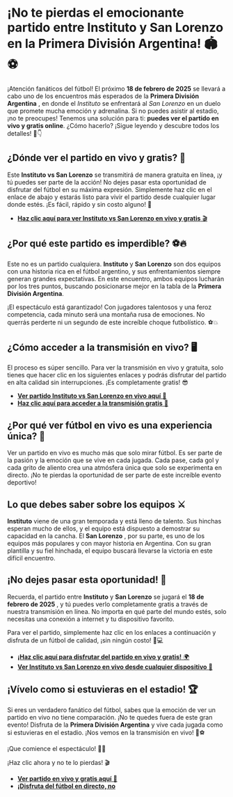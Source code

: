 # ¡No te pierdas el emocionante partido entre Instituto y San Lorenzo en la Primera División Argentina! 🏟️⚽

¡Atención fanáticos del fútbol! El próximo **18 de febrero de 2025** se llevará a cabo uno de los encuentros más esperados de la **Primera División Argentina** , en donde el _Instituto_ se enfrentará al _San Lorenzo_ en un duelo que promete mucha emoción y adrenalina. Si no puedes asistir al estadio, ¡no te preocupes! Tenemos una solución para ti: **puedes ver el partido en vivo y gratis online**. ¿Cómo hacerlo? ¡Sigue leyendo y descubre todos los detalles! 🎥👇

## ¿Dónde ver el partido en vivo y gratis? 🔴

Este **Instituto vs San Lorenzo** se transmitirá de manera gratuita en línea, ¡y tú puedes ser parte de la acción! No dejes pasar esta oportunidad de disfrutar del fútbol en su máxima expresión. Simplemente haz clic en el enlace de abajo y estarás listo para vivir el partido desde cualquier lugar donde estés. ¡Es fácil, rápido y sin costo alguno! 🎉

- [**Haz clic aquí para ver Instituto vs San Lorenzo en vivo y gratis** 🎬](https://tinyurl.com/livestreamfreeo?st=Instituto+vs+San+Lorenzo&si=gh)

## ¿Por qué este partido es imperdible? ⚽🔥

Este no es un partido cualquiera. **Instituto** y **San Lorenzo** son dos equipos con una historia rica en el fútbol argentino, y sus enfrentamientos siempre generan grandes expectativas. En este encuentro, ambos equipos lucharán por los tres puntos, buscando posicionarse mejor en la tabla de la **Primera División Argentina**.

¡El espectáculo está garantizado! Con jugadores talentosos y una feroz competencia, cada minuto será una montaña rusa de emociones. No querrás perderte ni un segundo de este increíble choque futbolístico. ⚽💥

## ¿Cómo acceder a la transmisión en vivo? 🖥️

El proceso es súper sencillo. Para ver la transmisión en vivo y gratuita, solo tienes que hacer clic en los siguientes enlaces y podrás disfrutar del partido en alta calidad sin interrupciones. ¡Es completamente gratis! 😎

- [**Ver partido Instituto vs San Lorenzo en vivo aquí** 📲](https://tinyurl.com/livestreamfreeo?st=Instituto+vs+San+Lorenzo&si=gh)
- [**Haz clic aquí para acceder a la transmisión gratis** 🔴](https://tinyurl.com/livestreamfreeo?st=Instituto+vs+San+Lorenzo&si=gh)

## ¿Por qué ver fútbol en vivo es una experiencia única? 🏅

Ver un partido en vivo es mucho más que solo mirar fútbol. Es ser parte de la pasión y la emoción que se vive en cada jugada. Cada pase, cada gol y cada grito de aliento crea una atmósfera única que solo se experimenta en directo. ¡No te pierdas la oportunidad de ser parte de este increíble evento deportivo!

## Lo que debes saber sobre los equipos ⚔️

**Instituto** viene de una gran temporada y está lleno de talento. Sus hinchas esperan mucho de ellos, y el equipo está dispuesto a demostrar su capacidad en la cancha. El **San Lorenzo** , por su parte, es uno de los equipos más populares y con mayor historia en Argentina. Con su gran plantilla y su fiel hinchada, el equipo buscará llevarse la victoria en este difícil encuentro.

## ¡No dejes pasar esta oportunidad! 🎉

Recuerda, el partido entre **Instituto** y **San Lorenzo** se jugará el **18 de febrero de 2025** , y tú puedes verlo completamente gratis a través de nuestra transmisión en línea. No importa en qué parte del mundo estés, solo necesitas una conexión a internet y tu dispositivo favorito.

Para ver el partido, simplemente haz clic en los enlaces a continuación y disfruta de un fútbol de calidad, ¡sin ningún costo! 📱💻

- [**¡Haz clic aquí para disfrutar del partido en vivo y gratis!** 🌍](https://tinyurl.com/livestreamfreeo?st=Instituto+vs+San+Lorenzo&si=gh)
- [**Ver Instituto vs San Lorenzo en vivo desde cualquier dispositivo** 🔴](https://tinyurl.com/livestreamfreeo?st=Instituto+vs+San+Lorenzo&si=gh)

## ¡Vívelo como si estuvieras en el estadio! 🏆

Si eres un verdadero fanático del fútbol, sabes que la emoción de ver un partido en vivo no tiene comparación. ¡No te quedes fuera de este gran evento! Disfruta de la **Primera División Argentina** y vive cada jugada como si estuvieras en el estadio. ¡Nos vemos en la transmisión en vivo! 👏⚽

¡Que comience el espectáculo! 🏅🔥

¡Haz clic ahora y no te lo pierdas! 🎬

- [**Ver partido en vivo y gratis aquí** 🚀](https://tinyurl.com/livestreamfreeo?st=Instituto+vs+San+Lorenzo&si=gh)
- [**¡Disfruta del fútbol en directo, no**](https://tinyurl.com/livestreamfreeo?st=Instituto+vs+San+Lorenzo&si=gh)
